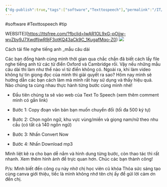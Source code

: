 ```yaml
---
{"dg-publish":true,"tags":["software","Texttospeech"],"permalink":"/IT/Text to speech/","dgPassFrontmatter":true,"noteIcon":"2","created":"2024-01-10T13:32:52.094+07:00","updated":"2024-01-10T13:51:08.321+07:00"}
---
```


#software #Texttospeech  #tip 

WEBSITE](https://ttsfree.com/?fbclid=IwAR1OL9xG-pOjjw-wvZby9J7XwdfljwR9jF3otKQ43aCk9C_1KugafMqo-Z0)
![](https://i.imgur.com/7bZQrio.png)

Cách tải file nghe tiếng anh _mẫu câu dài

Các bạn đồng hành cùng mình thời gian qua chắc chắn đã biết cách lấy file nghe tiếng anh từ các từ điển Oxford và Cambridge rồi. Vậy nếu những mẫu câu dài thì làm như thế nào vì từ điển không có. Ngoài ra, khi làm video không tự tin giọng đọc của mình thì giải quyết ra sao? Hôm nay mình sẽ hướng dẫn các bạn cách làm mà mình rất hay sử dụng và thấy hiệu quả. Nào chúng ta cùng nhau thực hành từng bước cùng mình nhé!

- Đầu tiên chúng ta sẽ vào web của Text To Speech (xem thêm comment mình có gắn link)

- Bước 1: Copy đoạn văn bản bạn muốn chuyển đổi (tối đa 500 ký tự)

- Bước 2: Chọn ngôn ngữ, khu vực vùng/miền và giọng nam/nữ theo nhu cầu (có tất cả 140 ngôn ngữ)

- Bước 3: Nhấn Convert Now

- Bước 4: Nhấn Download mp3

Mình liệt kê ra cho bạn dễ nắm và hình dung từng bước, còn thao tác thì rất nhanh. Xem thêm hình ảnh để trực quan hơn. Chúc các bạn thành công!

P/s: Mình biết đến công cụ này nhờ chị học viên cũ khóa Thỏa sức sáng tạo cùng canva giới thiệu, tiếc là mình không nhớ tên chị ấy để gửi lời cảm ơn đến chị.